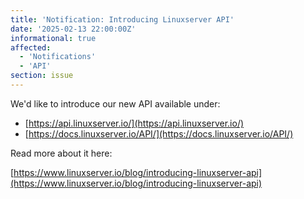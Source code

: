 ```yaml
---
title: 'Notification: Introducing Linuxserver API'
date: '2025-02-13 22:00:00Z'
informational: true
affected:
  - 'Notifications'
  - 'API'
section: issue
---
```


We'd like to introduce our new API available under:

- [https://api.linuxserver.io/](https://api.linuxserver.io/)
- [https://docs.linuxserver.io/API/](https://docs.linuxserver.io/API/)

Read more about it here:

[https://www.linuxserver.io/blog/introducing-linuxserver-api](https://www.linuxserver.io/blog/introducing-linuxserver-api)
